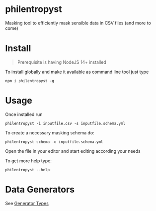 # philentropyst

Masking tool to efficiently mask sensible data in CSV files (and more to come)

# Install

> Prerequisite is having NodeJS 14+ installed

To install globally and make it available as command line tool
just type

`npm i philentropyst -g`

# Usage

Once installed run

`philentropyst -i inputfile.csv -s inputfile.schema.yml`

To create a necessary masking schema do:

`philentropyst schema -o inputfile.schema.yml`

Open the file in your editor and start editing according your needs

To get more help type:

`philentropyst --help`


# Data Generators

See [Generator Types](./GENERATOR_TYPES.md)

